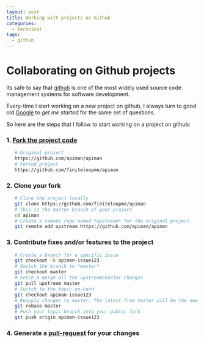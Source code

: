 ```yaml
---
layout: post
title: Working with projects on Github
categories:
  - technical
tags:
  - github
---
```


# Collaborating on Github projects
Its safe to say that [github](http://github.com) is one of the most widely used source code management systems for software development.

Every-time I start working on a new project on github, I always turn to good old [Google](www.google.com) to _get me started_ for the same set of questions.

So here are the steps that I follow to start working on a project on github:

### 1. [Fork the project code](http://help.github.com/articles/fork-a-repo)

```bash
   # Original project
   https://github.com/apiman/apiman
   # Forked project
   https://github.com/finiteloopme/apiman
```

### 2. Clone your fork

```bash
   # Clone the project locally
   git clone https://github.com/finiteloopme/apiman
   # This is the master branch of your project
   cd apiman
   # Create a remote repo named *upstream* for the original project
   git remote add upstream https://github.com/apiman/apiman
```

### 3. Contribute fixes and/or features to the project

```bash
   # Create a branch for a specific issue
   git checkout -b apiman-issue123
   # Switch the branch to *master*
   git checkout master
   # Fetch & merge all the upstream/master changes
   git pull upstream master
   # Switch to the topic on-hand
   git checkout apiman-issue123
   # Reapply changes to master. The latest from master will be the new base of the changes
   git rebase master
   # Push your topic branch into your public fork
   git push origin apiman-issue123
```

### 4. Generate a [pull-request](http://help.github.com/articles/using-pull-requests) for your changes
